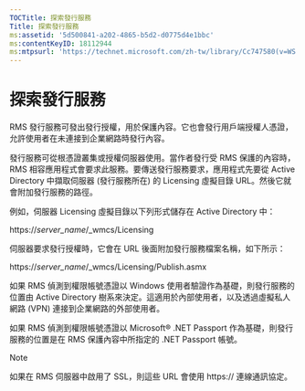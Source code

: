 ```yaml
---
TOCTitle: 探索發行服務
Title: 探索發行服務
ms:assetid: '5d500841-a202-4865-b5d2-d0775d4e1bbc'
ms:contentKeyID: 18112944
ms:mtpsurl: 'https://technet.microsoft.com/zh-tw/library/Cc747580(v=WS.10)'
---
```


探索發行服務
============

RMS 發行服務可發出發行授權，用於保護內容。它也會發行用戶端授權人憑證，允許使用者在未連接到企業網路時發行內容。

發行服務可從根憑證叢集或授權伺服器使用。當作者發行受 RMS 保護的內容時，RMS 相容應用程式會要求此服務。要傳送發行服務要求，應用程式先要從 Active Directory 中擷取伺服器 (發行服務所在) 的 Licensing 虛擬目錄 URL。然後它就會附加發行服務的路徑。

例如，伺服器 Licensing 虛擬目錄以下列形式儲存在 Active Directory 中：

https://*server\_name*/\_wmcs/Licensing

伺服器要求發行授權時，它會在 URL 後面附加發行服務檔案名稱，如下所示：

https://*server\_name*/\_wmcs/Licensing/Publish.asmx

如果 RMS 偵測到權限帳號憑證以 Windows 使用者驗證作為基礎，則發行服務的位置由 Active Directory 樹系來決定。這適用於內部使用者，以及透過虛擬私人網路 (VPN) 連接到企業網路的外部使用者。

如果 RMS 偵測到權限帳號憑證以 Microsoft® .NET Passport 作為基礎，則發行服務的位置是在 RMS 保護內容中所指定的 .NET Passport 帳號。

> [!NOTE]  
> 如果在 RMS 伺服器中啟用了 SSL，則這些 URL 會使用 https:// 連線通訊協定。

